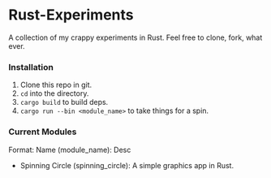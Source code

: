 # Rust-Experiments
A collection of my crappy experiments in Rust.
Feel free to clone, fork, what ever.


### Installation

1. Clone this repo in git.
2. `cd` into the directory.
3. `cargo build` to build deps.
4. `cargo run --bin <module_name>` to take things for a spin.

### Current Modules

Format: Name (module_name): Desc

- Spinning Circle (spinning_circle): A simple graphics app in Rust.
